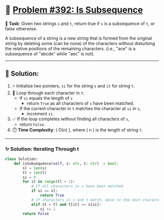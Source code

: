 # 📝 [Problem #392: Is Subsequence](https://leetcode.com/problems/is-subsequence/submissions/1484722428/?envType=study-plan-v2&envId=top-interview-150)

**🎯 Task**: Given two strings `s` and `t`, return true if `s` is a subsequence of `t`, or false otherwise.

A subsequence of a string is a new string that is formed from the original string by deleting some (can be none) of the characters without disturbing the relative positions of the remaining characters. (i.e., "ace" is a subsequence of "abcde" while "aec" is not).

---

## 🌟 Solution:

1. ⚡ Initialize two pointers, `si` for the string `s` and `it` for string `t`.
2. 🔁 Loop through each character in `t`:
    - If `si` equals the length of `s`
        - return `True` as all characters of `s` have been matched.
    - If the current character in `t` matches the character at `si` in `s`, 
        - increment `si`.
3. ✅ If the loop completes without finding all characters of `s`, 
    - return `False`.
4. ⏱️ **Time Complexity**: \( O(n) \), where \( n \) is the length of string `t`.

---

### ✨ Solution: Iterating Through t

```python
class Solution:
    def isSubsequence(self, s: str, t: str) -> bool:
        sl = len(s)
        tl = len(t)
        si = 0
        for it in range(tl + 1):
            # If all characters in s have been matched
            if si == sl:
                return True
            # If characters in s and t match, move to the next character in s
            elif it < tl and t[it] == s[si]:
                si += 1
        return False
```